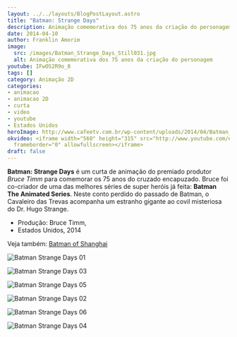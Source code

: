 ```yaml
---
layout: ../../layouts/BlogPostLayout.astro
title: "Batman: Strange Days"
description: Animação comemorativa dos 75 anos da criação do personagem
date: 2014-04-10
author: Franklin Amorim
image:
  src: /images/Batman_Strange_Days_Still031.jpg
  alt: Animação comemorativa dos 75 anos da criação do personagem
youtube: IFwOS2R9o_8
tags: []
category: Animação 2D
categories:
- animacao
- animacao 2D
- curta
- video
- youtube
- Estados Unidos
heroImage: http://www.cafeetv.com.br/wp-content/uploads/2014/04/Batman_Strange_Days_Still031.jpg
okvideo: <iframe width="560" height="315" src="http://www.youtube.com/embed/IFwOS2R9o_8?rel=0"
  frameborder="0" allowfullscreen></iframe>
draft: false
---
```


**Batman: Strange Days** é um curta de animação do premiado produtor _Bruce Timm_ para comemorar os 75 anos do cruzado encapuzado. Bruce foi co-criador de uma das melhores séries de super heróis já feita: **Batman The Animated Series**. Neste conto perdido do passado de Batman, o Cavaleiro das Trevas acompanha um estranho gigante ao covil misteriosa do Dr. Hugo Strange. 

- Produção: Bruce Timm, 
- Estados Unidos, 2014  

Veja também: [Batman of Shanghai](batman-of-shanghai)

![Batman Strange Days 01](/images/Batman_Strange_Days_Still031.jpg)
<!-- alt: Batman em pé em uma caverna escura, com capa esvoaçante, expressão séria e atmosfera sombria ao redor -->

![Batman Strange Days 03](/images/Batman_Strange_Days_Still021.jpg)
<!-- alt: Batman encara um homem gigante em um ambiente sombrio, tensão visível entre os personagens, luz dramática -->

![Batman Strange Days 05](/images/BatmanStrangeDays_Still011.jpg)
<!-- alt: Close em Batman com olhar determinado, fundo escuro e atmosfera de suspense -->

![Batman Strange Days 02](/images/strangedaysstoryboard.jpg)
<!-- alt: Storyboard desenhado à mão mostrando sequência de ação com Batman, traços expressivos e cenas dinâmicas -->

![Batman Strange Days 06](/images/Screen-Shot-2014-04-08-at-10.44.02-PM.jpg)
<!-- alt: Mulher loira amarrada em ambiente escuro, expressão de medo, atmosfera de perigo e suspense -->

![Batman Strange Days 04](/images/strangedaysstoryboard2.jpg)
<!-- alt: Storyboard mostrando confronto entre Batman e vilão, cenas de ação intensas, traços marcantes e ambiente sombrio -->

